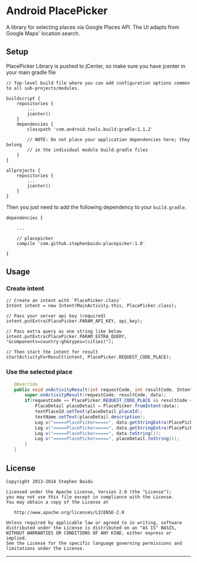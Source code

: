 # Android PlacePicker
A library for selecting places via Google Places API. The UI adapts from Google Maps' location search.

## Setup

PlacePicker Library is pushed to jCenter, so make sure you have jcenter in your main gradle file
    
    // Top-level build file where you can add configuration options common to all sub-projects/modules.
    
    buildscript {
        repositories {
            ...
            jcenter()
        }
        dependencies {
            classpath 'com.android.tools.build:gradle:1.1.2'
    
            // NOTE: Do not place your application dependencies here; they belong
            // in the individual module build.gradle files
        }
    }
    
    allprojects {
        repositories {
            ...
            jcenter()
        }
    }


Then you just need to add the following dependency to your `build.gradle`.

    dependencies {
        
        ...
        
        // placepicker
        compile 'com.github.stephenbaidu:placepicker:1.0'
    
    }

## Usage
### Create intent
    // Create an intent with `PlacePicker.class`
    Intent intent = new Intent(MainActivity.this, PlacePicker.class);
    
    // Pass your server api key (required)
    intent.putExtra(PlacePicker.PARAM_API_KEY, api_key);
    
    // Pass extra query as one string like below
    intent.putExtra(PlacePicker.PARAM_EXTRA_QUERY, "&components=country:gh&types=(cities)");
    
    // Then start the intent for result
    startActivityForResult(intent, PlacePicker.REQUEST_CODE_PLACE);
    
 
### Use the selected place
 ```java
    @Override
    public void onActivityResult(int requestCode, int resultCode, Intent data) {
        super.onActivityResult(requestCode, resultCode, data);
        if(requestCode == PlacePicker.REQUEST_CODE_PLACE && resultCode == RESULT_OK) {
            PlaceDetail placeDetail = PlacePicker.fromIntent(data);
            textPlaceId.setText(placeDetail.placeId);
            textName.setText(placeDetail.description);
            Log.v("=====PlacePicker=====", data.getStringExtra(PlacePicker.PARAM_PLACE_ID));
            Log.v("=====PlacePicker=====", data.getStringExtra(PlacePicker.PARAM_PLACE_DESCRIPTION));
            Log.v("=====PlacePicker=====", data.toString());
            Log.v("=====PlacePicker=====", placeDetail.toString());
        }
    }
```

License
-------

    Copyright 2013-2014 Stephen Baidu

    Licensed under the Apache License, Version 2.0 (the "License");
    you may not use this file except in compliance with the License.
    You may obtain a copy of the License at

       http://www.apache.org/licenses/LICENSE-2.0

    Unless required by applicable law or agreed to in writing, software
    distributed under the License is distributed on an "AS IS" BASIS,
    WITHOUT WARRANTIES OR CONDITIONS OF ANY KIND, either express or implied.
    See the License for the specific language governing permissions and
    limitations under the License.


---